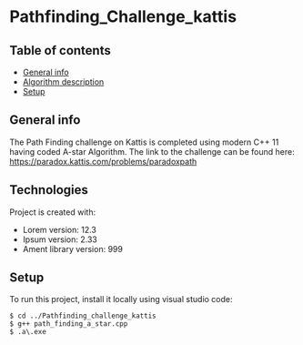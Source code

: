 # Pathfinding_Challenge_kattis



## Table of contents
* [General info](#general-info)
* [Algorithm description](#Description)
* [Setup](#setup)

## General info
The Path Finding challenge on Kattis is completed using modern C++ 11 having coded A-star Algorithm.
The link to the challenge can be found here:  https://paradox.kattis.com/problems/paradoxpath
	
## Technologies
Project is created with:
* Lorem version: 12.3
* Ipsum version: 2.33
* Ament library version: 999
	
## Setup
To run this project, install it locally using visual studio code:


```
$ cd ../Pathfinding_challenge_kattis
$ g++ path_finding_a_star.cpp
$ .a\.exe
```
